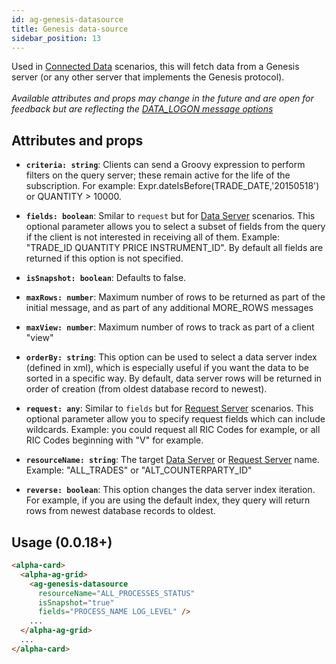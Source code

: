 ```yaml
---
id: ag-genesis-datasource
title: Genesis data-source
sidebar_position: 13
---
```


Used in [Connected Data](/creating-applications/defining-your-application/user-interface/web-ui-reference/components/grids/ag-grid/ag-grid-connected/) scenarios, this will fetch data from a Genesis server (or any other server that implements the Genesis protocol). <br /> <br /> *Available attributes and props may change in the future and are open for feedback but are reflecting the [DATA_LOGON message options](/creating-applications/defining-your-application/user-interface/data-servers/examples/#client-side-runtime-options)*

## Attributes and props

- **`criteria: string`**: Clients can send a Groovy expression to perform filters on the query server; these remain active for the life of the subscription. For example: Expr.dateIsBefore(TRADE_DATE,'20150518') or QUANTITY > 10000.

- **`fields: boolean`**: Smilar to `request` but for [Data Server](/creating-applications/defining-your-application/user-interface/data-servers/configure/) scenarios. This optional parameter allows you to select a subset of fields from the query if the client is not interested in receiving all of them. Example: "TRADE_ID QUANTITY PRICE INSTRUMENT_ID". By default all fields are returned if this option is not specified.

- **`isSnapshot: boolean`**: Defaults to false. 

- **`maxRows: number`**: Maximum number of rows to be returned as part of the initial message, and as part of any additional MORE_ROWS messages

- **`maxView: number`**: Maximum number of rows to track as part of a client "view"

- **`orderBy: string`**: This option can be used to select a data server index (defined in xml), which is especially useful if you want the data to be sorted in a specific way. By default, data server rows will be returned in order of creation (from oldest database record to newest).

- **`request: any`**: Similar to `fields` but for [Request Server](/creating-applications/defining-your-application/user-interface/request-servers/configure/) scenarios. This optional parameter allow you to specify request fields which can include wildcards. Example: you could request all RIC Codes for example, or all RIC Codes beginning with "V" for example.

- **`resourceName: string`**: The target [Data Server](/creating-applications/defining-your-application/user-interface/data-servers/configure/) or [Request Server](/creating-applications/defining-your-application/user-interface/request-servers/configure/) name. Example: "ALL_TRADES" or "ALT_COUNTERPARTY_ID"

- **`reverse: boolean`**: This option changes the data server index iteration. For example, if you are using the default index, they query will return rows from newest database records to oldest.

## Usage (0.0.18+)

```html title="Streaming data from ALL_PROCESS_STATUS data server"
<alpha-card>
  <alpha-ag-grid>
    <ag-genesis-datasource 
      resourceName="ALL_PROCESSES_STATUS" 
      isSnapshot="true" 
      fields="PROCESS_NAME LOG_LEVEL" />
    ...
  </alpha-ag-grid>
  ...
</alpha-card>